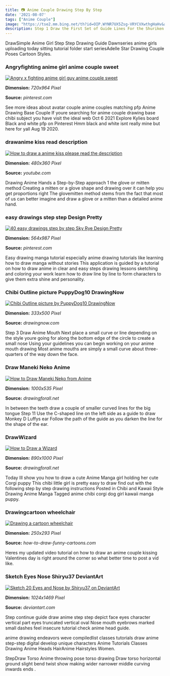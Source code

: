 ```yaml
---
title: 📷 Anime Couple Drawing Step By Step
date: '2021-08-07'
tags: ["Anime Couple"]
image: "https://tse2.mm.bing.net/th?id=OIP.WYNR7UX5Zsg-VRYCVXwthgHaHv&amp;pid=15.1"
description: Step 1 Draw the First Set of Guide Lines For the Shuriken Shuriken guide lines drawing To help make sure that the ninja star has a nice shape and doesnt look
---
```




DrawSimple Anime Girl Step Step Drawing Guide Dawnseries anime girls uploading today sitting tutorial folder start seriesAdelle Star Drawing Couple Poses Cartoon Styles.



### Angryfighting anime girl anime couple sweet 

[![Angry x fighting anime girl  guy anime couple  sweet ](https://s-media-cache-ak0.pinimg.com/736x/46/54/73/4654739ecb7e905a22e73bc11273b255.jpg)](https://s-media-cache-ak0.pinimg.com/736x/46/54/73/4654739ecb7e905a22e73bc11273b255.jpg)


**Dimension:** _720x964 Pixel_ 

**Source:** _pinterest.com_ 


See more ideas about avatar couple anime couples matching pfp Anime Drawing Base Couple If youre searching for anime couple drawing base chibi subject you have visit the ideal web Oct 6 2021 Explore Kylies board Black and white pfp on Pinterest Hmm black and white isnt really mine but here for yall Aug 19 2020.


###  drawanime kiss read description 

[![How to draw a anime kiss please read the description ](https://i.ytimg.com/vi/mk7AMetHNGw/hqdefault.jpg)](https://i.ytimg.com/vi/mk7AMetHNGw/hqdefault.jpg)


**Dimension:** _480x360 Pixel_ 

**Source:** _youtube.com_ 


Drawing Anime Hands a Step-by-Step approach 1 the glove or mitten method Creating a mitten or a glove shape and drawing over it can help you get proportions right The glovemitten method stems from the fact that most of us can better imagine and draw a glove or a mitten than a detailed anime hand.


### easy drawings step step Design Pretty 

[![40 easy drawings  step by step  Sky Rye Design  Pretty ](https://i.pinimg.com/736x/22/e2/e0/22e2e08dac8014260a8b60784759980e.jpg)](https://i.pinimg.com/736x/22/e2/e0/22e2e08dac8014260a8b60784759980e.jpg)


**Dimension:** _564x987 Pixel_ 

**Source:** _pinterest.com_ 


Easy drawing manga tutorial especially anime drawing tutorials like learning how to draw manga without stories This application is guided by a tutorial on how to draw anime in clear and easy steps drawing lessons sketching and coloring your work learn how to draw line by line to form characters to give them extra shine and personality.


### Chibi Outline picture PuppyDog10 DrawingNow

[![Chibi Outline  picture by PuppyDog10  DrawingNow](https://www.drawingnow.com/file/pic/photo/2012/12/PuppyDog_10-703804-375135735909660-1935841746-o-jpg_500.jpg)](https://www.drawingnow.com/file/pic/photo/2012/12/PuppyDog_10-703804-375135735909660-1935841746-o-jpg_500.jpg)


**Dimension:** _333x500 Pixel_ 

**Source:** _drawingnow.com_ 


Step 3 Draw Anime Mouth Next place a small curve or line depending on the style youre going for along the bottom edge of the circle to create a small nose Using your guidelines you can begin working on your anime mouth drawing Most anime mouths are simply a small curve about three-quarters of the way down the face.


###  Draw Maneki Neko Anime

[![How to Draw Maneki Neko from Anime](http://www.drawingforall.net/wp-content/uploads/2015/11/008-how-to-draw-anime-cat.jpg)](http://www.drawingforall.net/wp-content/uploads/2015/11/008-how-to-draw-anime-cat.jpg)


**Dimension:** _1000x535 Pixel_ 

**Source:** _drawingforall.net_ 


In between the teeth draw a couple of smaller curved lines for the big tongue Step 11 Use the C-shaped line on the left side as a guide to draw Monkey D Luffys ear Follow the path of the guide as you darken the line for the shape of the ear.


###  DrawWizard

[![How to Draw a Wizard](http://www.drawingforall.net/wp-content/uploads/2016/06/7-draw-a-wizard.jpg)](http://www.drawingforall.net/wp-content/uploads/2016/06/7-draw-a-wizard.jpg)


**Dimension:** _890x1000 Pixel_ 

**Source:** _drawingforall.net_ 


Today Ill show you how to draw a cute Anime Manga girl holding her cute Corgi puppy This chibi little girl is pretty easy to draw find out with the following step by step drawing instructions Posted in Chibi and Kawaii Style Drawing Anime Manga Tagged anime chibi corgi dog girl kawaii manga puppy.


### Drawingcartoon wheelchair

[![Drawing a cartoon wheelchair](https://www.how-to-draw-funny-cartoons.com/image-files/cartoon-wheelchair-002.jpg)](https://www.how-to-draw-funny-cartoons.com/image-files/cartoon-wheelchair-002.jpg)


**Dimension:** _250x293 Pixel_ 

**Source:** _how-to-draw-funny-cartoons.com_ 


Heres my updated video tutorial on how to draw an anime couple kissing Valentines day is right around the corner so what better time to post a vid like.


### Sketch Eyes Nose Shiryu37 DeviantArt

[![Sketch 20 Eyes and Nose by Shiryu37 on DeviantArt](https://img00.deviantart.net/103e/i/2013/237/1/a/sketch_20__eyes_and_nose_by_shiryu37-d6jouu4.jpg)](https://img00.deviantart.net/103e/i/2013/237/1/a/sketch_20__eyes_and_nose_by_shiryu37-d6jouu4.jpg)


**Dimension:** _1024x1469 Pixel_ 

**Source:** _deviantart.com_ 



Step continue guide draw anime step step depict face eyes character vertical part eyes truncated vertical oval Nose mouth eyebrows marked small dashes feel insecure tutorial check anime head guide.


 anime drawing endeavors weve compiledlist classes tutorials draw anime step-step digital develop unique characters Anime Tutorials Classes Drawing Anime Heads HairAnime Hairstyles Women.


StepDraw Torso Anime throwing pose torso drawing Draw torso horizontal ground slight bend twist show making wider narrower middle curving inwards ends .





